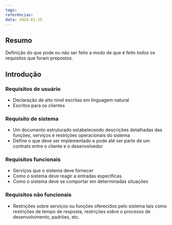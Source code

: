 ```yaml
---
tags: 
referências: 
data: 2024-01-25
---
```

## Resumo

Definição do que pode ou não ser feito a modo de que é feito *todos* os requisitos que foram prepostos. 
## Introdução

### Requisitos de usuário
- Declaração de alto nível escritas em linguagem natural
- Escritos para os clientes
### Requisito de sistema
- Um documento estruturado estabelecendo descrições detalhadas das funções, serviços e restrições operacionais do sistema
- Define o que deve ser implementado e pode até ser parte de um contrato entre o cliente e o desenvolvedor
### Requisitos funcionais
- Serviços que o sistema deve fornecer
- Como o sistema deve reagir a entradas específicas
- Como o sistema deve se comportar em determinadas situações
### Requisitos não funcionais
- Restrições sobre serviços ou funções oferecidos pelo sistema tais como restrições de tempo de resposta, restrições sobre o processo de desenvolvimento, padrões, etc.